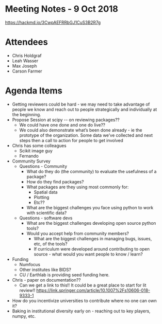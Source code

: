 # Meeting Notes - 9 Oct 2018

https://hackmd.io/3CwpAEFRRbGJ1CuS3B2R7g


Attendees
=========

* Chris Holdgraf
* Leah Wasser
* Max Joseph
* Carson Farmer

Agenda Items
============

* Getting reviewers could be hard - we may need to take advantage of people we know and reach out to people strategically and individually at the beginning.
* Propose Session at scipy -- on reviewing packages??
    * We could have one done and one do live??
    * We could also demonstrate what’s been done already - ie the prototype of the organization. Some data we’ve collected and next steps then a call to action for people to get involved
* Chris has some colleagues
    * Scikit image guy
    * Fernando
* Community Survey
    * Questions - Community
        * What do they do (the community) to evaluate the usefulness of a package?
        * How do they find packages?
        * What packages are they using most commonly for:
            * Spatial data
            * Plotting
            * Etc??
        * What are the biggest challenges you face using python to work with scientific data?
    * Questions - software devs
        * What are the biggest challenges developing open source python tools?
        * Would you accept help from community members?
            * What are the biggest challenges in managing bugs, issues, etc, of the tools?
            * If curriculum were developed around contributing to open source - what would you want people to know / learn?
* Funding
    * Numfocus
    * Other institutes like BIDS?
    * CU / Earthlab is providing seed funding here.
* Chris  - paper on documentation??
    * Can we get a link to this!! It could be a great place to start for lit review!! https://link.springer.com/article/10.1007%2Fs10606-018-9333-1
* How do you incentivize universities to contribute where no one can own it?
* Baking in institutional diversity early on - reaching out to key players, numpy, etc.
